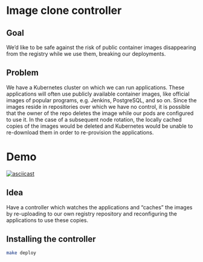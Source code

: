 # Image clone controller

## Goal
We’d like to be safe against the risk of public container images disappearing from the registry while we use them, breaking our deployments. 

## Problem
We have a Kubernetes cluster on which we can run applications. These applications will often use publicly available container images, like official images of popular programs, e.g. Jenkins, PostgreSQL, and so on. Since the images reside in repositories over which we have no control, it is possible that the owner of the repo deletes the image while our pods are configured to use it. In the case of a subsequent node rotation, the locally cached copies of the images would be deleted and Kubernetes would be unable to re-download them in order to re-provision the applications. 

# Demo  
[![asciicast](https://asciinema.org/a/c951Ym7zJfuZVXiV0EV27Sx28.svg)](https://asciinema.org/a/c951Ym7zJfuZVXiV0EV27Sx28)

## Idea
Have a controller which watches the applications and “caches” the images by re-uploading to our own registry repository and reconfiguring the applications to use these copies.

## Installing the controller

```bash
make deploy
```